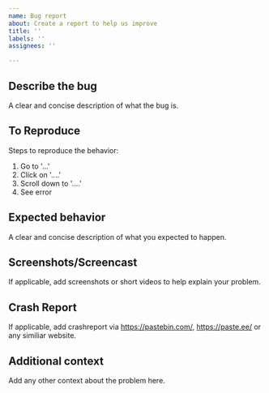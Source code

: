 ```yaml
---
name: Bug report
about: Create a report to help us improve
title: ''
labels: ''
assignees: ''

---
```


## Describe the bug
A clear and concise description of what the bug is.

## To Reproduce
Steps to reproduce the behavior:
1. Go to '...'
2. Click on '....'
3. Scroll down to '....'
4. See error

## Expected behavior
A clear and concise description of what you expected to happen.

## Screenshots/Screencast
If applicable, add screenshots or short videos to help explain your problem.

## Crash Report

If applicable, add crashreport via https://pastebin.com/, https://paste.ee/ or any similiar website.

## Additional context
Add any other context about the problem here.
